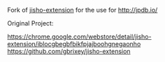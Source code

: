 Fork of [jisho-extension](https://github.com/gbrixey/jisho-extension) for the use for http://jpdb.io/

Original Project:

https://chrome.google.com/webstore/detail/jisho-extension/iblocgbegbfbikfpjajboohgnegaonho
https://github.com/gbrixey/jisho-extension

